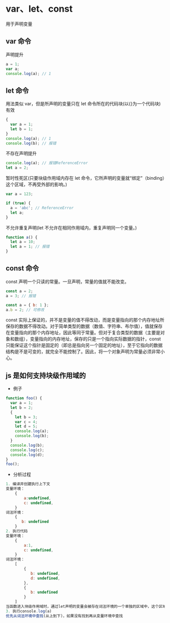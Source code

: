 # var、let、const

用于声明变量

## var 命令

声明提升

```js
a = 1;
var a;
console.log(a); // 1
```

## let 命令

用法类似 var，但是所声明的变量只在 let 命令所在的代码块(以{}为一个代码块)有效

```js
{
  var a = 1;
  let b = 1;
}
console.log(a); // 1
console.log(b); // 报错
```

不存在声明提升

```js
console.log(a); // 报错ReferenceError
let a = 2;
```

暂时性死区(只要块级作用域内存在 let 命令，它所声明的变量就“绑定”（binding）这个区域，不再受外部的影响。)

```js
var a = 123;

if (true) {
  a = 'abc'; // ReferenceError
  let a;
}
```

不允许重复声明(let 不允许在相同作用域内，重复声明同一个变量。)

```js
function a() {
  let a = 10;
  let a = 1; // 报错
}
```

## const 命令

const 声明一个只读的常量。一旦声明，常量的值就不能改变。

```js
const a = 2;
a = 3; // 报错
```

```js
const a = { b: 1 };
a.b = 2; // 可修改
```

const 实际上保证的，并不是变量的值不得改动，而是变量指向的那个内存地址所保存的数据不得改动。对于简单类型的数据（数值、字符串、布尔值），值就保存在变量指向的那个内存地址，因此等同于常量。但对于复合类型的数据（主要是对象和数组），变量指向的内存地址，保存的只是一个指向实际数据的指针，const 只能保证这个指针是固定的（即总是指向另一个固定的地址），至于它指向的数据结构是不是可变的，就完全不能控制了。因此，将一个对象声明为常量必须非常小心。

## js 是如何支持块级作用域的

- 例子

```js
function foo() {
  var a = 1;
  let b = 2;
  {
    let b = 3;
    var c = 4;
    let d = 5;
    console.log(a);
    console.log(b);
  }
  console.log(b);
  console.log(c);
  console.log(d);
}
foo();
```

- 分析过程

```js
1. 编译并创建执行上下文
变量环境：
    {
        a:undefined,
        c: undefined,
    }
词法环境：
    {
       b: undefined
    }
2. 执行代码
变量环境：
    {
        a:1,
        c: undefined,
    }
词法环境：
    [
        {
           b: undefined,
           d: undefined,
        },
        {
           b: undefined
        }
    ]
当函数进入块级作用域时，通过let声明的变量会被存在词法环境的一个单独的区域中，这个区域的变量不影响块外面的变量。
3. 执行console.log(a)
优先从词法环境中查找(从上到下)，如果没有找到再从变量环境中查找
```
